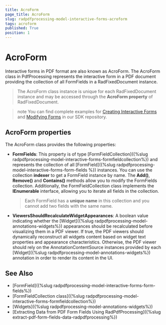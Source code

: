 ```yaml
---
title: AcroForm 
page_title: AcroForm 
slug: radpdfprocessing-model-interactive-forms-acroform 
tags: acroform
published: True
position: 1
---
```


# AcroForm 

Interactive forms in PDF format are also known as AcroForm. The AcroForm class in PdfProcessing represents the interactive form in a PDF document providing the collection of all FormFields in a RadFixedDocument instance. 

>The AcroForm class instance is unique for each RadFixedDocument instance and may be accessed through the **AcroForm property** of RadFixedDocument.

>note You can find complete examples for [Creating Interactive Forms](https://github.com/telerik/document-processing-sdk/tree/master/PdfProcessing/CreateInteractiveForms) and [Modifying Forms](https://github.com/telerik/document-processing-sdk/tree/master/PdfProcessing/ModifyForms) in our SDK repository.

## AcroForm properties

The AcroForm class provides the following properties:


* **FormFields**: This property is of type [FormFieldCollection]({%slug radpdfprocessing-model-interactive-forms-formfieldcollection%}) and represents the collection of all [FormField]({%slug radpdfprocessing-model-interactive-forms-form-fields %}) instances.  You can use the collection **indexer** to get a FormField instance by name. The **Add()**, **Remove()** and **Contains()** methods allow you to modify the FormFields collection. Additionally, the FormFieldCollection class implements  the **IEnumerable<FormField>** interface, allowing you to iterate all fields in the collection.
 
	>Each FormField has a **unique name** in this collection and you cannot add two fields with the same name.


* **ViewersShouldRecalculateWidgetAppearances**: A boolean value indicating whether the [Widget]({%slug radpdfprocessing-model-annotations-widgets%}) appearances should be recalculated before visualizing them in a PDF viewer. If true, the PDF viewers should dynamically reconstruct all widgets content based on widget text properties and appearance characteristics. Otherwise, the PDF viewer should rely on the AnnotationContentSource instances provided by each [Widget]({%slug radpdfprocessing-model-annotations-widgets%}) annotation in order to render its content in the UI.

## See Also

* [FormField]({%slug radpdfprocessing-model-interactive-forms-form-fields%})
* [FormFieldCollection class]({%slug radpdfprocessing-model-interactive-forms-formfieldcollection%})
* [Widgets]({%slug radpdfprocessing-model-annotations-widgets%})
* [Extracting Data from PDF Form Fields Using RadPdfProcessing]({%slug extract-pdf-form-fields-data-radpdfprocessing%})

